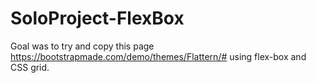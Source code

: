 # SoloProject-FlexBox

Goal was to try and copy this page https://bootstrapmade.com/demo/themes/Flattern/# using flex-box and CSS grid.
